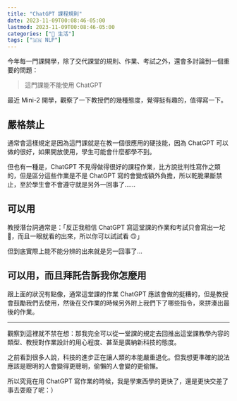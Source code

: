 ```yaml
---
title: "ChatGPT 課程規則"
date: 2023-11-09T00:08:46-05:00
lastmod: 2023-11-09T00:08:46-05:00
categories: ["🍫 生活"]
tags: ["🇺🇳 NLP"]
---
```


今年每一門課開學，除了交代課堂的規則、作業、考試之外，還會多討論到一個重要的問題：

> 這門課能不能使用 ChatGPT

最近 Mini-2 開學，觀察了一下教授們的幾種態度，覺得挺有趣的，值得寫一下。

## 嚴格禁止

通常會這樣規定是因為這門課就是在教一個很應用的硬技能，因為 ChatGPT 可以做的很好，如果開放使用，學生可能會什麼都學不到。

但也有一種是，ChatGPT 不見得做得很好的課程作業，比方說批判性寫作之類的，但是區分這些作業是不是 ChatGPT 寫的會變成額外負擔，所以乾脆果斷禁止，至於學生會不會遵守就是另外一回事了......

## 可以用

教授潛台詞通常是：「反正我相信 ChatGPT 寫這堂課的作業和考試只會寫出一坨 💩，而且一眼就看的出來，所以你可以試試看 🙃」

但到底實際上能不能分辨的出來就是另一回事了...

## 可以用，而且拜託告訴我你怎麼用

跟上面的狀況有點像，通常這堂課的作業 ChatGPT 應該會做的挺糟的，但是教授會鼓勵我們去使用，然後在交作業的時候另外附上我們下了哪些指令，來拼湊出最後的作業。

---

觀察到這裡就不禁在想：那我完全可以從一堂課的規定去回推出這堂課教學內容的類型、教授對作業設計的用心程度、甚至是廣納新科技的態度。

之前看到很多人說，科技的進步正在讓人類的本能嚴重退化。但我想更準確的說法應該是聰明的人會變得更聰明，偷懶的人會變的更偷懶。

所以究竟在用 ChatGPT 寫作業的時候，我是學東西學的更快了，還是更快交差了事去耍廢了呢：）
